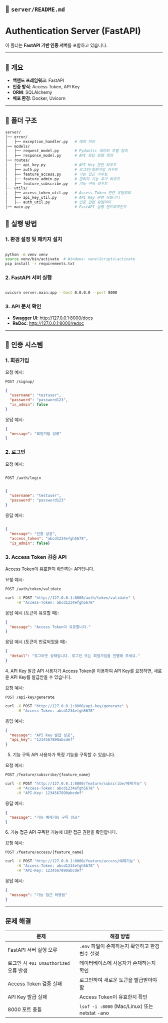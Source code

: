 ## 📂 `server/README.md`

# Authentication Server (FastAPI)

이 폴더는 **FastAPI 기반 인증 서버**를 포함하고 있습니다.

---

## 📌 개요
- **백엔드 프레임워크**: FastAPI
- **인증 방식**: Access Token, API Key
- **ORM**: SQLAlchemy
- **배포 환경**: Docker, Uvicorn

---

## 📂 폴더 구조
```bash
server/
│── error/
│   ├── exception_handler.py   # 예외 처리
│── models/
│   ├── request_model.py       # Pydantic 데이터 모델 정의
│   ├── response_model.py      # API 응답 모델 정의
│── routes/
│   ├── api_key.py             # API Key 관련 라우트
│   ├── auth.py                # 로그인/회원가입 라우트
│   ├── feature_access.py      # 기능 접근 라우트
│   ├── feature_admin.py       # 관리자 기능 추가 라우트
│   ├── feature_subscribe.py   # 기능 구독 라우트
│── utils/
│   ├── access_token_util.py   # Access Token 관련 유틸리티
│   ├── api_key_util.py        # API Key 관련 유틸리티
│   ├── auth_util.py           # 인증 관련 유틸리티
│── main.py                    # FastAPI 실행 엔트리포인트

```

## 🚀 실행 방법

### 1️. 환경 설정 및 패키지 설치

```bash

python -m venv venv
source venv/bin/activate  # Windows: venv\Scripts\activate
pip install -r requirements.txt

```

### 2️. FastAPI 서버 실행

```bash

uvicorn server.main:app --host 0.0.0.0 --port 8000

```

### 3️. API 문서 확인

- **Swagger UI**: http://127.0.0.1:8000/docs
- **ReDoc**: http://127.0.0.1:8000/redoc

---

## 🔑 인증 시스템

### 1️. 회원가입
요청 예시:
```
POST /signup/

```

```json
{
  "username": "testuser",
  "password": "password123",
  "is_admin": false
}
```
응답 예시:
```json
{
  "message": "회원가입 성공"
}
```

### 2️. 로그인
요청 예시:
```

POST /auth/login

```

```json

{
  "username": "testuser",
  "password": "password123"
}

```
응답 예시:

```json

{
  "message": "인증 성공",
  "access_token": "abcd1234efgh5678",
  "is_admin": false}

```
### 3️. Access Token 검증 API
Access Token이 유효한지 확인하는 API입니다.

요청 예시:
```http
POST /auth/token/validate
```
```bash
curl -X POST "http://127.0.0.1:8000/auth/token/validate" \
     -H "Access-Token: abcd1234efgh5678"
```
응답 예시 (토큰이 유효할 때):
```json
{
  "message": "Access Token이 유효합니다."
}
```
응답 예시 (토큰이 만료되었을 때):
```json
{
  "detail": "로그아웃 상태입니다. 로그인 또는 회원가입을 진행해 주세요."
}
```
4️. API Key 발급 API
사용자가 Access Token을 이용하여 API Key를 요청하면, 새로운 API Key를 발급받을 수 있습니다.

요청 예시:
```http
POST /api-key/generate
```
```bash
curl -X POST "http://127.0.0.1:8000/api-key/generate" \
     -H "Access-Token: abcd1234efgh5678"
```
응답 예시:
```json
{
  "message": "API Key 발급 성공",
  "api_key": "1234567890abcdef"
}
```
5. 기능 구독 API
사용자가 특정 기능을 구독할 수 있습니다.

요청 예시:
```http
POST /feature/subscribe/{feature_name}
```
```bash
curl -X POST "http://127.0.0.1:8000/feature/subscribe/예제기능" \
     -H "Access-Token: abcd1234efgh5678" \
     -H "API-Key: 1234567890abcdef"
```
응답 예시:
```json
{
  "message": "기능 예제기능 구독 성공"
}
```
6️. 기능 접근 API
구독한 기능에 대한 접근 권한을 확인합니다.

요청 예시:
```http
POST /feature/access/{feature_name}
```
```bash
curl -X POST "http://127.0.0.1:8000/feature/access/예제기능" \
     -H "Access-Token: abcd1234efgh5678" \
     -H "API-Key: 1234567890abcdef"
```
응답 예시:
```json
{
  "message": "기능 접근 허용됨"
}
```
---

## 문제 해결
| **문제** | **해결 방법** |
| --- | --- |
| FastAPI 서버 실행 오류 | `.env` 파일이 존재하는지 확인하고 환경 변수 설정 |
| 로그인 시 `401 Unauthorized` 오류 발생 | 데이터베이스에 사용자가 존재하는지 확인 |
| Access Token 검증 실패 | 로그인하여 새로운 토큰을 발급받아야 함 |
| API Key 발급 실패 | Access Token이 유효한지 확인 |
| 8000 포트 충돌 | `lsof -i :8000` (Mac/Linux) 또는 netstat -ano |
